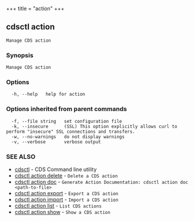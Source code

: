 +++
title = "action"
+++
## cdsctl action

`Manage CDS action`

### Synopsis

`Manage CDS action`

### Options

```
  -h, --help   help for action
```

### Options inherited from parent commands

```
  -f, --file string   set configuration file
  -k, --insecure      (SSL) This option explicitly allows curl to perform "insecure" SSL connections and transfers.
  -w, --no-warnings   do not display warnings
  -v, --verbose       verbose output
```

### SEE ALSO

* [cdsctl](/manual/components/cdsctl/cdsctl/)	 - CDS Command line utility
* [cdsctl action delete](/manual/components/cdsctl/action/delete/)	 - `Delete a CDS action`
* [cdsctl action doc](/manual/components/cdsctl/action/doc/)	 - `Generate Action Documentation: cdsctl action doc <path-to-file>`
* [cdsctl action export](/manual/components/cdsctl/action/export/)	 - `Export a CDS action`
* [cdsctl action import](/manual/components/cdsctl/action/import/)	 - `Import a CDS action`
* [cdsctl action list](/manual/components/cdsctl/action/list/)	 - `List CDS actions`
* [cdsctl action show](/manual/components/cdsctl/action/show/)	 - `Show a CDS action`

